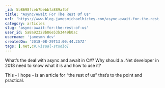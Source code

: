 ```yaml
---
_id: 5b8698fceb7bebbfa889afbf
title: "Async/Await For The Rest Of Us"
url: 'https://www.blog.jamesmichaelhickey.com/async-await-for-the-rest-of-us/'
category: articles
slug: 'async-await-for-the-rest-of-us'
user_id: 5a8a92328b86e53b3449b0ac
username: 'jamesmh_dev'
createdOn: '2018-08-29T13:00:44.257Z'
tags: [.net,c#,visual-studio]
---
```


What’s the deal with async and await in C#? Why should a .Net developer in 2018 need to know what it is and how to use it?

This - I hope - is an article for “the rest of us” that’s to the point and practical.
